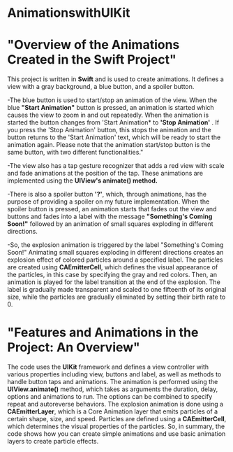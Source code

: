 # AnimationswithUIKit








# "Overview of the Animations Created in the Swift Project"

This project is written in **Swift** and is used to create animations. 
It defines a view with a gray background, a blue button, and a spoiler button. 


-The blue button is used to start/stop an animation of the view.
When the blue **"Start Animation"** button is pressed, an animation is started which causes the view to zoom in and out repeatedly.
When the animation is started the button changes from 'Start Animation* to **'Stop Animation'** .
If you press the 'Stop Animation' button, this stops the animation and the button returns to the 'Start Animation' text, which will be ready to start the animation again.
Please note that the animation start/stop button is the same button, with two different functionalities."




-The view also has a tap gesture recognizer that adds a red view with scale and fade animations at the position of the tap. 
These animations are implemented using the **UIView's animate() method.**



-There is also a spoiler button **'?'**, which, through animations, has the purpose of providing a spoiler on my future implementation.
When the spoiler button is pressed, an animation starts that fades out the view and buttons and fades into a label with the message **"Something's Coming Soon!"** followed by an animation of small squares exploding in different directions.



-So, the explosion animation is triggered by the label "Something's Coming Soon!"
Animating small squares exploding in different directions creates an explosion effect of colored particles around a specified label.
The particles are created using **CAEmitterCell**, which defines the visual appearance of the particles, in this case by specifying the gray and red colors.
Then, an animation is played for the label transition at the end of the explosion.
The label is gradually made transparent and scaled to one fifteenth of its original size, while the particles are gradually eliminated by setting their birth rate to 0.












# "Features and Animations in the Project: An Overview"



The code uses the **UIKit** framework and defines a view controller with various properties including view, buttons and label, as well as methods to handle button taps and animations.
The animation is performed using the **UIView.animate()** method, which takes as arguments the duration, delay, options and animations to run.
The options can be combined to specify repeat and autoreverse behaviors. The explosion animation is done using a **CAEmitterLayer**, which is a Core Animation layer that emits particles of a certain shape, size, and speed. Particles are defined using a **CAEmitterCell**, which determines the visual properties of the particles.
So, in summary, the code shows how you can create simple animations and use basic animation layers to create particle effects.
